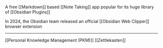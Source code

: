A free [[Markdown]] based [[Note Taking]] app popular for its huge library of [[Obsidian Plugins]]

In 2024, the Obsidian team released an official [[Obsidian Web Clipper]] browser extension

---

[[Personal Knowledge Management (PKM)]]
[[Zettlekasten]]